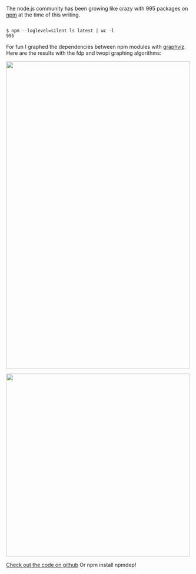 The node.js community has been growing like crazy with 995 packages on
<a href="http://npmjs.org">npm</a> at the time of this writing.
</p>

<code>
$ npm --loglevel=silent ls latest | wc -l
995
</code>

<p>
For fun I graphed the dependencies between npm modules with
<a href="https://github.com/glejeune/node-graphviz">graphviz</a>.
Here are the results with the fdp and twopi graphing algorithms:
</p>

<p>
<a href="http://substack.net/images/npmdep/npm-fdp.png">
<img src="http://substack.net/images/npmdep/npm-fdp-prev.png" width="499" height="835">
</a>
</p>

<p>
<a href="http://substack.net/images/npmdep/npm-twopi.png">
<img src="http://substack.net/images/npmdep/npm-twopi-prev.png" width="499" height="497">
</a>
</p>

<p>
<a href="http://github.com/substack/npmdep">Check out the code on github</a>
Or <span class="code">npm install npmdep</span>!
</p>
